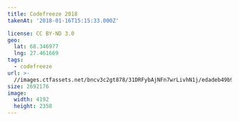```yaml
---
title: Codefreeze 2018
takenAt: '2018-01-16T15:15:33.000Z'

license: CC BY-ND 3.0
geo:
  lat: 68.346977
  lng: 27.461669
tags:
  - codefreeze
url: >-
  //images.ctfassets.net/bncv3c2gt878/31DRFybAjNFn7wrLivhN1j/edadeb49b9e8453e373c7fac5b95b460/codefreeze-2018_39091663474_o
size: 2692176
image:
  width: 4192
  height: 2358
---
```

